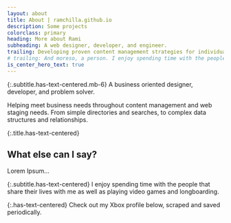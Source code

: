 ```yaml
---
layout: about
title: About | ramchilla.github.io
description: Some projects
colorclass: primary
heading: More about Rami
subheading: A web designer, developer, and engineer.
trailing: Developing proven content management strategies for individuals and&nbsp;businesses.
# trailing: And moreso, a person. I enjoy spending time with the people that share their lives with me as well as playing video games and longboarding.
is_center_hero_text: true
---
```

{:.subtitle.has-text-centered.mb-6}
A business oriented designer, developer, and problem solver.

Helping meet business needs throughout content management and web staging needs. From simple directories and searches, to complex data structures and relationships. 

{:.title.has-text-centered}
## What else can I say?

Lorem Ipsum...

{:.subtitle.has-text-centered}
I enjoy spending time with the people that share their lives with me as well as playing video games and longboarding.

{:.has-text-centered}
Check out my Xbox profile below, scraped and saved periodically.